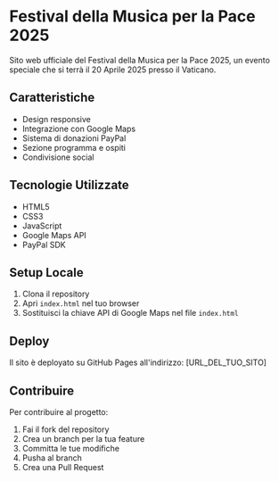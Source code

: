 # Festival della Musica per la Pace 2025

Sito web ufficiale del Festival della Musica per la Pace 2025, un evento speciale che si terrà il 20 Aprile 2025 presso il Vaticano.

## Caratteristiche

- Design responsive
- Integrazione con Google Maps
- Sistema di donazioni PayPal
- Sezione programma e ospiti
- Condivisione social

## Tecnologie Utilizzate

- HTML5
- CSS3
- JavaScript
- Google Maps API
- PayPal SDK

## Setup Locale

1. Clona il repository
2. Apri `index.html` nel tuo browser
3. Sostituisci la chiave API di Google Maps nel file `index.html`

## Deploy

Il sito è deployato su GitHub Pages all'indirizzo: [URL_DEL_TUO_SITO]

## Contribuire

Per contribuire al progetto:
1. Fai il fork del repository
2. Crea un branch per la tua feature
3. Committa le tue modifiche
4. Pusha al branch
5. Crea una Pull Request 